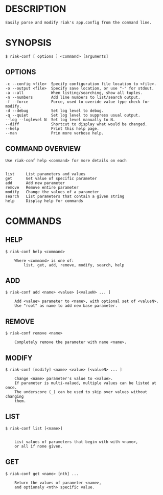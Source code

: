 # DESCRIPTION

    Easily parse and modify riak's app.config from the command line.

# SYNOPSIS

    $ riak-conf [ options ] <command> [arguments]
    

## OPTIONS
    

    -c --config <file>  Specify configuration file location to <file>.
    -o --output <file>  Specify save location, or use "-" for stdout.
    -a --all            When listing/searching, show all tuples.
    -n --numbers        Add line numbers to list/search output.
    -f --force          Force, used to overide value type check for modify.
    -d --debug          Set log level to debug.
    -q --quiet          Set log level to suppress usual output.
    --log --loglevel N  Set log level manually to N.
    --diff              Shortcut to display what would be changed.
    --help              Print this help page.
    --man               Prin more verbose help.

## COMMAND OVERVIEW
    

    Use riak-conf help <command> for more details on each
    

    list     List parameters and values
    get      Get value of specific parameter
    add      Add new parameter
    remove   Remove entire parameter
    modify   Change the values of a parameter
    search   List parameters that contain a given string
    help     Display help for commands

# COMMANDS

## HELP
    

    $ riak-conf help <command>

        Where <command> is one of:
            list, get, add, remove, modify, search, help

## ADD

    $ riak-conf add <name> <value> [<valueN> ... ]

        Add <value> parameter to <name>, with optional set of <valueN>.
        Use "root" as name to add new base parameter.

## REMOVE

    $ riak-conf remove <name>

        Completely remove the parameter with name <name>.

## MODIFY

    $ riak-conf [modify] <name> <value> [<valueN> ... ]

        Change <name> parameter's value to <value>.
        If parameter is multi-valued, multiple values can be listed at once.
        The underscore (_) can be used to skip over values without changing
        them.

## LIST 

    $ riak-conf list [<name>]
    

        List values of parameters that begin with with <name>, 
        or all if none given.

## GET

    $ riak-conf get <name> [nth] ...

        Return the values of parameter <name>, 
        and optionaly <nth> specific value.
